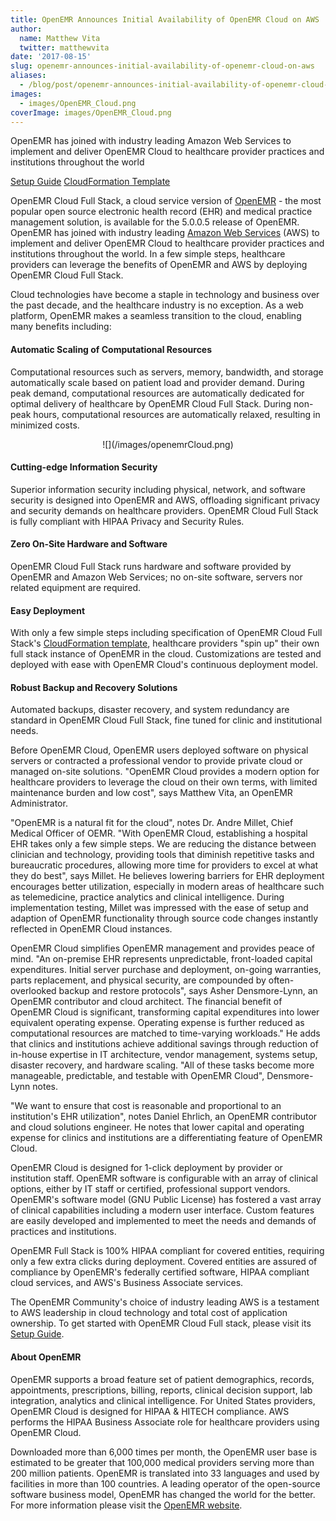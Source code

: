 ```yaml
---
title: OpenEMR Announces Initial Availability of OpenEMR Cloud on AWS
author:
  name: Matthew Vita
  twitter: matthewvita
date: '2017-08-15'
slug: openemr-announces-initial-availability-of-openemr-cloud-on-aws
aliases:
  - /blog/post/openemr-announces-initial-availability-of-openemr-cloud-on-aws
images:
  - images/OpenEMR_Cloud.png
coverImage: images/OpenEMR_Cloud.png
---
```

OpenEMR has joined with industry leading Amazon Web Services to implement and deliver OpenEMR Cloud to healthcare provider practices and institutions throughout the world
<!--more-->

[Setup Guide](https://github.com/openemr/openemr-devops/tree/master/packages/full_stack#openemr-cloud-full-stack)
[CloudFormation Template](https://github.com/openemr/openemr-devops/blob/master/packages/full_stack/assets/OpenEMR.json)

OpenEMR Cloud Full Stack, a cloud service version of
[OpenEMR](http://open-emr.org) - the most popular open source electronic health
record (EHR) and medical practice management solution, is available for the
5.0.0.5 release of OpenEMR. OpenEMR has joined with industry leading [Amazon Web
Services](https://aws.amazon.com) (AWS) to implement and deliver OpenEMR Cloud
to healthcare provider practices and institutions throughout the world. In a few
simple steps, healthcare providers can leverage the benefits of OpenEMR and AWS
by deploying OpenEMR Cloud Full Stack.

Cloud technologies have become a staple in technology and business over the past
decade, and the healthcare industry is no exception. As a web platform, OpenEMR
makes a seamless transition to the cloud, enabling many benefits including:

#### Automatic Scaling of Computational Resources

Computational resources such as servers, memory, bandwidth, and storage
automatically scale based on patient load and provider demand. During peak
demand, computational resources are automatically dedicated for optimal delivery
of healthcare by OpenEMR Cloud Full Stack. During non-peak hours, computational
resources are automatically relaxed, resulting in minimized costs.

<center>![](/images/openemrCloud.png)</center>

#### Cutting-edge Information Security

Superior information security including physical, network, and software security
is designed into OpenEMR and AWS, offloading significant privacy and security
demands on healthcare providers. OpenEMR Cloud Full Stack is fully compliant with HIPAA
Privacy and Security Rules.

#### Zero On-Site Hardware and Software

OpenEMR Cloud Full Stack runs hardware and software provided by OpenEMR and
Amazon Web Services; no on-site software, servers nor related equipment are
required.

#### Easy Deployment

With only a few simple steps including specification of OpenEMR Cloud Full
Stack's [CloudFormation
template](https://github.com/openemr/openemr-devops/blob/master/packages/full_stack/assets/OpenEMR.json),
healthcare providers "spin up" their own full stack instance of OpenEMR in the
cloud. Customizations are tested and deployed with ease with OpenEMR Cloud's
continuous deployment model.

#### Robust Backup and Recovery Solutions

Automated backups, disaster recovery, and system redundancy are standard in
OpenEMR Cloud Full Stack, fine tuned for clinic and institutional needs.

Before OpenEMR Cloud, OpenEMR users deployed software on physical servers or
contracted a professional vendor to provide private cloud or managed on-site
solutions. "OpenEMR Cloud provides a modern option for healthcare providers to
leverage the cloud on their own terms, with limited maintenance burden and low
cost", says Matthew Vita, an OpenEMR Administrator.

"OpenEMR is a natural fit for the cloud", notes Dr. Andre Millet, Chief Medical
Officer of OEMR. "With OpenEMR Cloud, establishing a hospital EHR takes only a
few simple steps. We are reducing the distance between clinician and technology,
providing tools that diminish repetitive tasks and bureaucratic procedures,
allowing more time for providers to excel at what they do best", says Millet. He
believes lowering barriers for EHR deployment encourages better utilization,
especially in modern areas of healthcare such as telemedicine, practice
analytics and clinical intelligence. During implementation testing, Millet was
impressed with the ease of setup and adaption of OpenEMR functionality through
source code changes instantly reflected in OpenEMR Cloud instances.

OpenEMR Cloud simplifies OpenEMR management and provides peace of mind. "An
on-premise EHR represents unpredictable, front-loaded capital expenditures.
Initial server purchase and deployment, on-going warranties, parts replacement,
and physical security, are compounded by often-overlooked backup and restore
protocols", says Asher Densmore-Lynn, an OpenEMR contributor and cloud
architect. The financial benefit of OpenEMR Cloud is significant, transforming
capital expenditures into lower equivalent operating expense. Operating expense
is further reduced as computational resources are matched to time-varying
workloads." He adds that clinics and institutions achieve additional savings
through reduction of in-house expertise in IT architecture, vendor management,
systems setup, disaster recovery, and hardware scaling. "All of these tasks
become more manageable, predictable, and testable with OpenEMR Cloud",
Densmore-Lynn notes.

"We want to ensure that cost is reasonable and proportional to an institution's
EHR utilization", notes Daniel Ehrlich, an OpenEMR contributor and cloud
solutions engineer. He notes that lower capital and operating expense for
clinics and institutions are a differentiating feature of OpenEMR Cloud.

OpenEMR Cloud is designed for 1-click deployment by provider or institution
staff. OpenEMR software is configurable with an array of clinical options,
either by IT staff or certified, professional support vendors. OpenEMR's
software model (GNU Public License) has fostered a vast array of clinical
capabilities including a modern user interface. Custom features are easily
developed and implemented to meet the needs and demands of practices and
institutions.

OpenEMR Full Stack is 100% HIPAA compliant for covered entities, requiring only
a few extra clicks during deployment. Covered entities are assured of compliance
by OpenEMR's federally certified software, HIPAA compliant cloud services, and
AWS's Business Associate services.

The OpenEMR Community's choice of industry leading AWS is a testament to AWS
leadership in cloud technology and total cost of application ownership. To get
started with OpenEMR Cloud Full stack, please visit its [Setup
Guide](https://github.com/openemr/openemr-devops/tree/master/packages/full_stack#openemr-cloud-full-stack).

#### About OpenEMR

OpenEMR supports a broad feature set of patient demographics, records, appointments, prescriptions,
billing, reports, clinical decision support, lab integration, analytics and
clinical intelligence. For United States providers, OpenEMR Cloud is designed
for HIPAA & HITECH compliance. AWS performs the HIPAA Business Associate role
for healthcare providers using OpenEMR Cloud.

Downloaded more than 6,000 times per month, the OpenEMR user base is estimated
to be greater that 100,000 medical providers serving more than 200 million
patients. OpenEMR is translated into 33 languages and used by facilities in more
than 100 countries. A leading operator of the open-source software business
model, OpenEMR has changed the world for the better. For more information please
visit the [OpenEMR website](http://www.open-emr.org).
